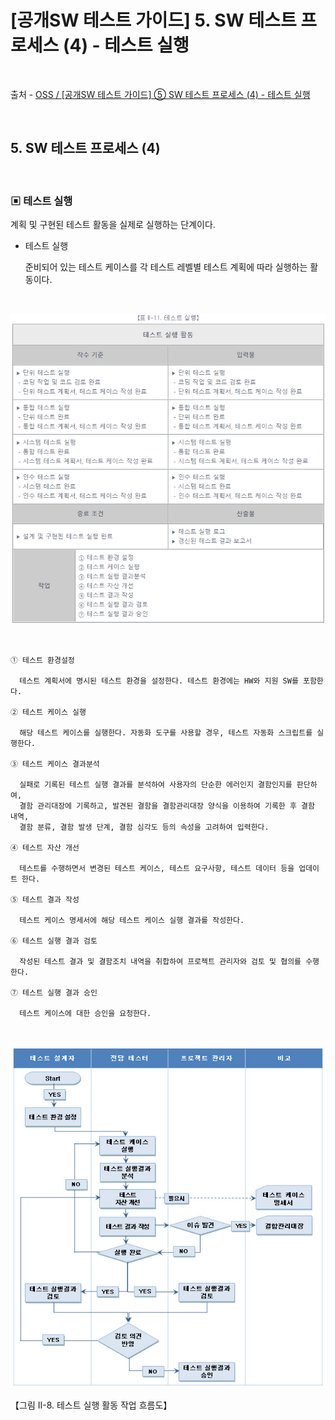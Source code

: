 # [공개SW 테스트 가이드] 5. SW 테스트 프로세스 (4) - 테스트 실행

<br/>

출처 - [OSS / [공개SW 테스트 가이드] ⑤ SW 테스트 프로세스 (4) - 테스트 실행](https://www.oss.kr/info_test/show/8307ddd2-ace9-47e4-a006-8b861820697b?search_keyword=sw+%ED%85%8C%EC%8A%A4%ED%8A%B8&page=5)

<br/>

## 5. SW 테스트 프로세스 (4)

<br/>

### ▣ 테스트 실행

계획 및 구현된 테스트 활동을 실제로 실행하는 단계이다.

- 테스트 실행

  준비되어 있는 테스트 케이스를 각 테스트 레벨별 테스트 계획에 따라 실행하는 활동이다.

<br/>

![images](/Images/2019/11/20191127-1327-01.png)

<br/>

```
① 테스트 환경설정

  테스트 계획서에 명시된 테스트 환경을 설정한다. 테스트 환경에는 HW와 지원 SW를 포함한다.

② 테스트 케이스 실행

  해당 테스트 케이스를 실행한다. 자동화 도구를 사용할 경우, 테스트 자동화 스크립트를 실행한다.

③ 테스트 케이스 결과분석

  실패로 기록된 테스트 실행 결과를 분석하여 사용자의 단순한 에러인지 결함인지를 판단하여,
  결함 관리대장에 기록하고, 발견된 결함을 결함관리대장 양식을 이용하여 기록한 후 결함 내역,
  결함 분류, 결함 발생 단계, 결함 심각도 등의 속성을 고려하여 입력한다.

④ 테스트 자산 개선

  테스트를 수행하면서 변경된 테스트 케이스, 테스트 요구사항, 테스트 데이터 등을 업데이트 한다.

⑤ 테스트 결과 작성

  테스트 케이스 명세서에 해당 테스트 케이스 실행 결과를 작성한다.

⑥ 테스트 실행 결과 검토

  작성된 테스트 결과 및 결함조치 내역을 취합하여 프로젝트 관리자와 검토 및 협의를 수행한다.

⑦ 테스트 실행 결과 승인

  테스트 케이스에 대한 승인을 요청한다.
```

<br/>

![images](/Images/2019/11/20191127-1327-02.png)

【그림 II-8. 테스트 실행 활동 작업 흐름도】

<br/>
